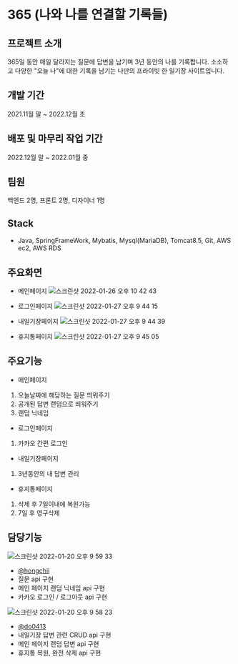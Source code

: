 # 365 (나와 나를 연결할 기록들)




## 프로젝트 소개
365일 동안 매일 달라지는 질문에 답변을 남기며 3년 동안의 나를 기록합니다.
소소하고 다양한 "오늘 나"에 대한 기록을 남기는 나만의 프라이빗 한 일기장 사이트입니다.


## 개발 기간
2021.11월 말 ~ 2022.12월 초


## 배포 및 마무리 작업 기간
2022.12월 말 ~ 2022.01월 중


## 팀원
백엔드 2명, 프론트 2명, 디자이너 1명


## Stack
- Java, SpringFrameWork, Mybatis, Mysql(MariaDB), Tomcat8.5, Git, AWS ec2, AWS RDS


## 주요화면
- 메인페이지
![스크린샷 2022-01-26 오후 10 42 43](https://user-images.githubusercontent.com/73099980/151173690-921c7bb7-20b8-4f23-ac47-04745767d83c.png)

- 로그인페이지
![스크린샷 2022-01-27 오후 9 44 15](https://user-images.githubusercontent.com/73099980/151361650-cbe277b7-5b17-4e4e-8dd0-122225df6088.png)

- 내일기장페이지
![스크린샷 2022-01-27 오후 9 44 39](https://user-images.githubusercontent.com/73099980/151664102-a872a9f1-6f29-455c-8ccd-3e42db068fb0.png)

- 휴지통페이지
![스크린샷 2022-01-27 오후 9 45 05](https://user-images.githubusercontent.com/73099980/151697087-eb9ad1d1-9b01-4d3d-8ec1-107d6f804f90.png)


## 주요기능
- 메인페이지
 1. 오늘날짜에 해당하는 질문 띄워주기
 2. 공개된 답변 랜덤으로 띄워주기
 3. 랜덤 닉네임

- 로그인페이지
 1. 카카오 간편 로그인

- 내일기장페이지
 1. 3년동안의 내 답변 관리

- 휴지통페이지
 1. 삭제 후 7일이내에 복원가능
 2. 7일 후 영구삭제


## 담당기능
![스크린샷 2022-01-20 오후 9 59 33](https://user-images.githubusercontent.com/73099980/150343471-71c8456d-1f56-4698-81b5-5a9bbb628809.png)

- [@hongchii](https://github.com/hongchii)
- 질문 api 구현
- 메인 페이지 랜덤 닉네임 api 구현
- 카카오 로그인 / 로그아웃 api 구현

![스크린샷 2022-01-20 오후 9 58 23](https://user-images.githubusercontent.com/73099980/150343360-b9b42877-4ae6-46d6-a79a-c8b30ab5dfce.png)

- [@do0413](https://github.com/do0413)
- 내일기장 답변 관련 CRUD api 구현
- 메인 페이지 랜덤 답변 api 구현
- 휴지통 복원, 완전 삭제 api 구현
